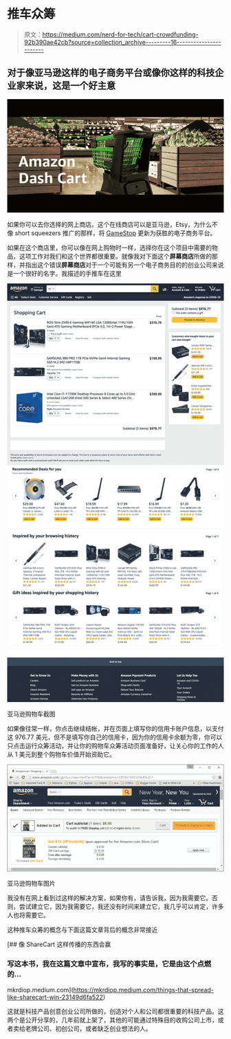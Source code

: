 # 推车众筹

> 原文：<https://medium.com/nerd-for-tech/cart-crowdfunding-92b390ae42cb?source=collection_archive---------16----------------------->

## 对于像亚马逊这样的电子商务平台或像你这样的科技企业家来说，这是一个好主意

![](img/d78d935eeb23c741c3f35c4d6c8c6065.png)

如果你可以去你选择的网上商店。这个在线商店可以是亚马逊，Etsy，为什么不像 short squeezers 推广的那样，将 [GameStop](https://mkrdiop.medium.com/gamestop-social-influence-in-the-stock-market-b03fcee415e) 更新为获胜的电子商务平台。

如果在这个商店里，你可以像在网上购物时一样，选择你在这个项目中需要的物品，这项工作对我们和这个世界都很重要。就像我对下面这个**屏幕商店**所做的那样，并指出这个错误**屏幕商店**对于一个可能有另一个电子商务目的的创业公司来说是一个很好的名字。我描述的手推车在这里

![](img/8fe91253448cd2b9bf736c91ee611ad5.png)

亚马逊购物车截图

如果像往常一样，你点击继续结帐，并在页面上填写你的信用卡账户信息，以支付这 976.77 美元，但不是填写你自己的信用卡，因为你的信用卡余额为零，你可以只点击运行众筹活动，并让你的购物车众筹活动页面准备好，让关心你的工作的人从 1 美元到整个购物车价值开始资助它。

![](img/69384c1dcfa3a13efd5f7c4c803ec546.png)

亚马逊购物车图片

我没有在网上看到过这样的解决方案，如果你有，请告诉我，因为我需要它。否则，尝试建立它，因为我需要它，我还没有时间来建立它，我几乎可以肯定，许多人也将需要它。

这种推车众筹的概念与下面这篇文章背后的概念非常接近

[](https://mkrdiop.medium.com/things-that-spread-like-sharecart-win-23149d6fa522) [## 像 ShareCart 这样传播的东西会赢

### 写这本书，我在这篇文章中宣布，我写的事实是，它是由这个点燃的…

mkrdiop.medium.com](https://mkrdiop.medium.com/things-that-spread-like-sharecart-win-23149d6fa522) 

这就是科技产品创意创业公司所做的，创造对个人和公司都很重要的科技产品。这两个是公开分享的，几年前就上架了，其他的可能通过特殊目的收购公司上市，或者卖给老牌公司、初创公司，或者缺乏创业想法的人。